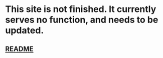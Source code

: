 # This site is not finished. It currently serves no function, and needs to be updated.

## [README](https://github.com/CoffeeCoder1/flash2exe/readme.md)
